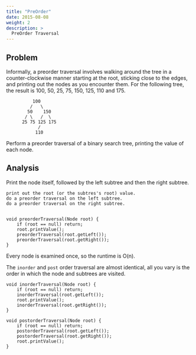 ```yaml
---
title: "PreOrder"
date: 2015-08-08
weight: 2
description: >
  PreOrder Traversal
---
```


## Problem

Informally, a preorder traversal involves walking around the tree in a counter-clockwise manner starting at the root, sticking close to the edges, and printing out the nodes as you encounter them.
For the following tree, the result is 100, 50, 25, 75, 150, 125, 110 and 175.

              100
             /   \
            50    150
           / \   /  \
          25 75 125 175
                /
               110

Perform a preorder traversal of a binary search tree, printing the value of each node.

## Analysis

Print the node itself, followed by the left subtree and then the right subtree.

    print out the root (or the subtres's root) value.
    do a preorder traversal on the left subtree.
    do a preorder traversal on the right subtree.


    void preorderTraversal(Node root) {
        if (root == null) return;
        root.printValue();
        preorderTraversal(root.getLeft());
        preorderTraversal(root.getRight());
    }

Every node is examined once, so the runtime is O(n).

The `inorder` and `post` order traversal are almost identical, all you vary is the order in which the node and subtrees are visited.

    void inorderTraversal(Node root) {
        if (root == null) return;
        inorderTraversal(root.getLeft());
        root.printValue();
        inorderTraversal(root.getRight());
    }

    void postorderTraversal(Node root) {
        if (root == null) return;
        postorderTraversal(root.getLeft());
        postorderTraversal(root.getRight());
        root.printValue();
    }

